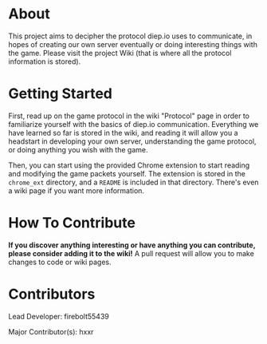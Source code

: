 # About
This project aims to decipher the protocol diep.io uses to communicate, in hopes of 
creating our own server eventually or doing interesting things with the game. Please
visit the project Wiki (that is where all the protocol information is stored).

# Getting Started
First, read up on the game protocol in the wiki "Protocol" page in order to familiarize 
yourself with the basics of diep.io communication. Everything we have learned so far
is stored in the wiki, and reading it will allow you a headstart in developing your own
server, understanding the game protocol, or doing anything you wish with the game.

Then, you can start using the provided Chrome extension to start reading and modifying 
the game packets yourself. The extension is stored in the `chrome_ext` directory, and
a `README` is included in that directory. There's even a wiki page if you want more
information.

# How To Contribute
**If you discover anything interesting or have anything you can contribute, please consider
adding it to the wiki!** A pull request will allow you to make changes to code or wiki pages.

# Contributors
Lead Developer: firebolt55439

Major Contributor(s): hxxr
